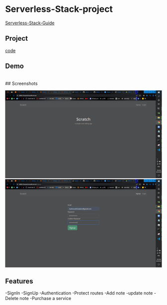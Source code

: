 # Serverless-Stack-project

[Serverless-Stack-Guide](https://dd0cc7eeasztl.cloudfront.net/)

## Project

[code](Serverless-project)

## Demo

<br>
## Screenshots

![Preview Certificate](screen1.png)
![App Screenshot](screen2.png)

## Features

-SignIn
-SignUp
-Authentication
-Protect routes
-Add note
-update note
-Delete note
-Purchase a service
